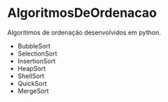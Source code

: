 # AlgoritmosDeOrdenacao

Algoritimos de ordenação desenvolvidos em python.
- BubbleSort 
- SelectionSort  
- InsertionSort 
- HeapSort   
- ShellSort   
- QuickSort  
- MergeSort  
